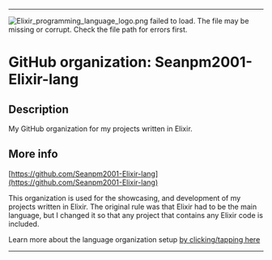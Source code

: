 
***

![Elixir_programming_language_logo.png failed to load. The file may be missing or corrupt. Check the file path for errors first.](/AdditionalInfo/1/Seanpm2001-Elixir-lang/Elixir_programming_language_logo.png)

# GitHub organization: Seanpm2001-Elixir-lang

## Description

My GitHub organization for my projects written in Elixir.

## More info

[https://github.com/Seanpm2001-Elixir-lang](https://github.com/Seanpm2001-Elixir-lang)

This organization is used for the showcasing, and development of my projects written in Elixir. The original rule was that Elixir had to be the main language, but I changed it so that any project that contains any Elixir code is included.

Learn more about the language organization setup [by clicking/tapping here](/AdditionalInfo/LanguageOrgs/README.md)

***

